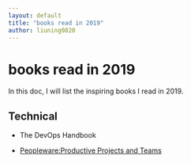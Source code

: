 ```yaml
---
layout: default
title: "books read in 2019"
author: liuning0820
---
```


# books read in 2019

In this doc, I will list the inspiring books I read in 2019.

## Technical

- The DevOps Handbook

- [Peopleware:Productive Projects and Teams](http://3.droppdf.com/files/lDiI0/peopleware-3rd-edition.pdf)